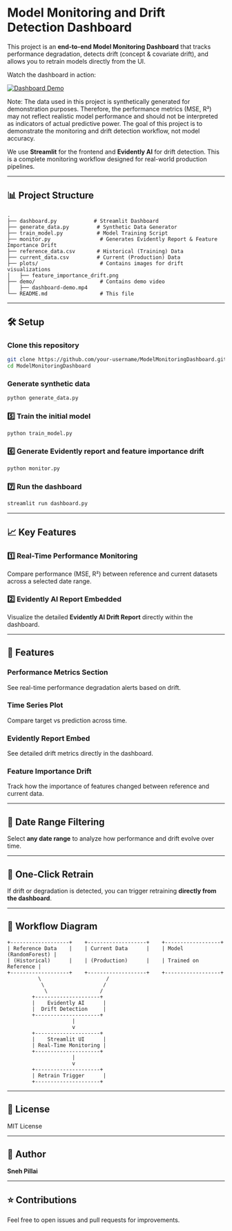 
# Model Monitoring and Drift Detection Dashboard

This project is an **end-to-end Model Monitoring Dashboard** that tracks performance degradation, detects drift (concept & covariate drift), and allows you to retrain models directly from the UI.

Watch the dashboard in action:

[![Dashboard Demo](https://img.shields.io/badge/Watch-Dashboard%20Demo-blue)](demo/demo.gif)

Note: The data used in this project is synthetically generated for demonstration purposes. Therefore, the performance metrics (MSE, R²) may not reflect realistic model performance and should not be interpreted as indicators of actual predictive power. The goal of this project is to demonstrate the monitoring and drift detection workflow, not model accuracy.

We use **Streamlit** for the frontend and **Evidently AI** for drift detection. This is a complete monitoring workflow designed for real-world production pipelines.

---

## 📊 Project Structure

```
.
├── dashboard.py            # Streamlit Dashboard
├── generate_data.py         # Synthetic Data Generator
├── train_model.py           # Model Training Script
├── monitor.py                # Generates Evidently Report & Feature Importance Drift
├── reference_data.csv       # Historical (Training) Data
├── current_data.csv         # Current (Production) Data
├── plots/                    # Contains images for drift visualizations
│   ├── feature_importance_drift.png
├── demo/                     # Contains demo video
│   ├── dashboard-demo.mp4
└── README.md                 # This file
```

---

## 🛠️ Setup

### Clone this repository

```bash
git clone https://github.com/your-username/ModelMonitoringDashboard.git
cd ModelMonitoringDashboard
```

### Generate synthetic data

```bash
python generate_data.py
```

### 5️⃣ Train the initial model

```bash
python train_model.py
```

### 6️⃣ Generate Evidently report and feature importance drift

```bash
python monitor.py
```

### 7️⃣ Run the dashboard

```bash
streamlit run dashboard.py
```

---

## 📈 Key Features

### 1️⃣ Real-Time Performance Monitoring

Compare performance (MSE, R²) between reference and current datasets across a selected date range.

### 2️⃣ Evidently AI Report Embedded

Visualize the detailed **Evidently AI Drift Report** directly within the dashboard.

---

## 🧰 Features

### Performance Metrics Section
See real-time performance degradation alerts based on drift.

### Time Series Plot
Compare target vs prediction across time.

### Evidently Report Embed
See detailed drift metrics directly in the dashboard.

### Feature Importance Drift
Track how the importance of features changed between reference and current data.

---

## 📅 Date Range Filtering

Select **any date range** to analyze how performance and drift evolve over time.

---

## 🔄 One-Click Retrain

If drift or degradation is detected, you can trigger retraining **directly from the dashboard**.

---

## 🏁 Workflow Diagram

```text
+-------------------+    +-------------------+    +------------------+
| Reference Data    |    | Current Data      |    | Model (RandomForest) |
| (Historical)      |    | (Production)      |    | Trained on Reference |
+-------------------+    +-------------------+    +------------------+
          \                     /
           \                   /
            \                 /
        +---------------------+
        |    Evidently AI      |
        |  Drift Detection     |
        +---------------------+
                     |
                     v
        +---------------------+
        |    Streamlit UI      |
        | Real-Time Monitoring |
        +---------------------+
                     |
                     v
        +---------------------+
        | Retrain Trigger      |
        +---------------------+
```

---

## 📜 License

MIT License

---

## 👤 Author

**Sneh Pillai**  

---

## ⭐️ Contributions

Feel free to open issues and pull requests for improvements.

